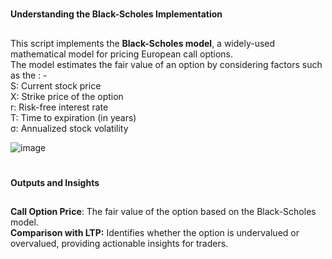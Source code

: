 #
**Understanding the Black-Scholes Implementation**
##
This script implements the **Black-Scholes model**, a widely-used mathematical model for pricing European call options.<br/> 
The model estimates the fair value of an option by considering factors such as the : - <br/>
S: Current stock price <br/>
X: Strike price of the option <br/>
r: Risk-free interest rate <br/>
T: Time to expiration (in years) <br/>
σ: Annualized stock volatility <br/>

![image](https://github.com/user-attachments/assets/fa9e41c2-3ea1-40e8-a175-28635158150d)


#
**Outputs and Insights**
##
**Call Option Price**: The fair value of the option based on the Black-Scholes model. <br/>
**Comparison with LTP:** Identifies whether the option is undervalued or overvalued, providing actionable insights for traders. <br/>
